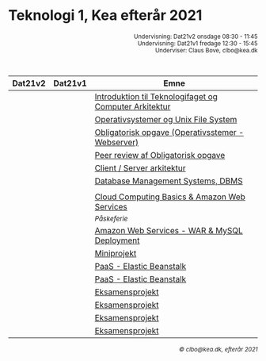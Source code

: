<script src="https://code.jquery.com/jquery-3.2.1.min.js"></script>
<script src="script.js"></script>

# Teknologi 1, Kea efterår 2021
<div style="text-align:right"><small>
Undervisning: Dat21v2 onsdage 08:30 - 11:45 <br>    
Undervisning: Dat21v1 fredage 12:30 - 15:45 <br>    
Underviser: Claus Bove, clbo@kea.dk <br>
<br><br>
</small>  
</div>

| Dat21v2 | Dat21v1 | Emne | 
|:---:|:---:| --- |
||| [Introduktion til Teknologifaget og Computer Arkitektur](1.md)|
||| [Operativsystemer og Unix File System](2.md)|
||| [Obligatorisk opgave (Operativsstemer - Webserver)](3.md)|
||| [Peer review af Obligatorisk opgave](4.md)|
||| [Client / Server arkitektur](5.md)|
||| [Database Management Systems, DBMS](6.md)|
||| []()|
||| [Cloud Computing Basics & Amazon Web Services](8.md)|
||| <small><i>Påskeferie</i></small>|
||| [Amazon Web Services - WAR & MySQL Deployment](9.md)|
||| [Miniprojekt](11.md) |
||| [PaaS - Elastic Beanstalk](10.md)|
||| [PaaS - Elastic Beanstalk](10.md)|
||| [Eksamensprojekt](14.md)|
||| [Eksamensprojekt](15.md)|
||| [Eksamensprojekt](16.md)|
||| [Eksamensprojekt](17.md)|

<div style='text-align:right'><i><small>&copy; clbo@kea.dk, efterår 2021</small></i></div>

<script>  

$().ready(function() {
	$("h1:first").css("display", "none");
});


var dates = [
	{dat21v2: '3/2', dat21v1: '5/2'},
	{dat21v2: '10/2', dat21v1:'12/2' },
	{dat21v2: '17/2', dat21v1:'19/2' },
	{dat21v2: '24/2', dat21v1:'26/2' 	},
	{dat21v2: '3/3', dat21v1:	'5/3' 	 },
	{dat21v2: '10/3', dat21v1:'12/3' 	 },
	{dat21v2: '17/3', dat21v1:'19/3' 	 },
	{dat21v2: '24/3', dat21v1:'26/3' },

	{dat21v2:' - ', dat21v1:	' - ' },

	{dat21v2:'7/4', dat21v1:'9/4'},
	{dat21v2:'14/4', dat21v1:	'16/4'},
	{dat21v2:'21/4', dat21v1:	'23/4'},
	{dat21v2:'28/4', dat21v1:	'St.bededag'},
	{dat21v2:'5/5', dat21v1:	'7/5'},
	{dat21v2:'12/5', dat21v1:	'Kr.Him' },
	{dat21v2:'19/5', dat21v1:	'21/5'},
	{dat21v2:'26/5', dat21v1:	'28/5'	 },

]
var table = document.getElementsByTagName("table");  
var tbody = document.getElementsByTagName("tbody")
var rows = document.getElementsByTagName("tr");  
for(i = 1; i < rows.length; i++){  
  var tds = rows[i].getElementsByTagName("td"); 
  tds[0].innerHTML= dates[i-1].dat21v2; 
  tds[1].innerHTML= dates[i-1].dat21v1;
}
/*
var section = document.getElementById('downloads');
console.log(section)
var ar = section.getElementsByTagName("a");

for (i = 0; i < ar.length; ++i)
   ar[i].style.display = "none";
*/

</script>
